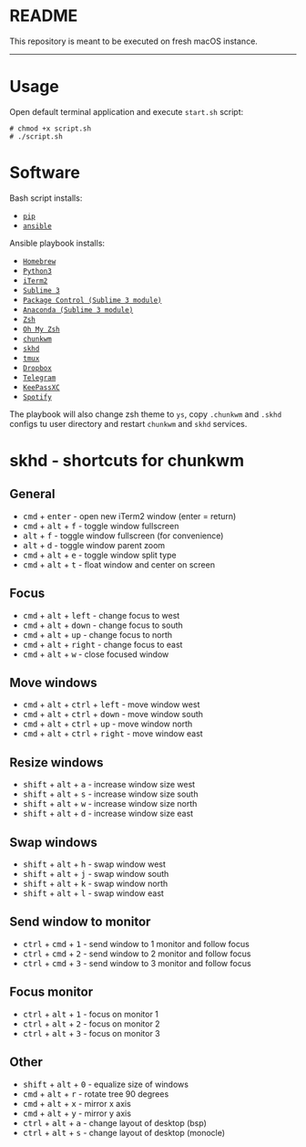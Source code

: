 # README

This repository is meant to be executed on fresh macOS instance.

---

# Usage

Open default terminal application and execute `start.sh` script:

```
# chmod +x script.sh
# ./script.sh
```

# Software

Bash script installs:

* [`pip`](https://github.com/pypa/pip)
* [`ansible`](https://github.com/ansible/ansible)

Ansible playbook installs:

* [`Homebrew`](https://github.com/Homebrew/brew)
* [`Python3`](https://github.com/python/cpython)
* [`iTerm2`](https://github.com/gnachman/iTerm2)
* [`Sublime 3`](https://www.sublimetext.com/3)
* [`Package Control (Sublime 3 module)`](https://github.com/wbond/package_control)
* [`Anaconda (Sublime 3 module)`](https://github.com/DamnWidget/anaconda)
* [`Zsh`](http://www.zsh.org/)
* [`Oh My Zsh`](https://github.com/robbyrussell/oh-my-zsh)
* [`chunkwm`](https://github.com/koekeishiya/chunkwm)
* [`skhd`](https://github.com/koekeishiya/skhd)
* [`tmux`](https://github.com/tmux/tmux)
* [`Dropbox`](https://www.dropbox.com/)
* [`Telegram`](https://github.com/TelegramOrg/Telegram-desktop)
* [`KeePassXC`](https://github.com/keepassxreboot/keepassxc)
* [`Spotify`](https://www.spotify.com/pl/)

The playbook will also change zsh theme to `ys`, copy `.chunkwm` and `.skhd` configs tu user directory and restart `chunkwm` and `skhd` services.

# skhd - shortcuts for chunkwm

## General 

* <kbd>cmd</kbd> + <kbd>enter</kbd> - open new iTerm2 window (enter = return)
* <kbd>cmd</kbd> + <kbd>alt</kbd> + <kbd>f</kbd> - toggle window fullscreen 
* <kbd>alt</kbd> + <kbd>f</kbd> - toggle window fullscreen (for convenience)
* <kbd>alt</kbd> + <kbd>d</kbd> - toggle window parent zoom
* <kbd>cmd</kbd> + <kbd>alt</kbd> + <kbd>e</kbd> - toggle window split type
* <kbd>cmd</kbd> + <kbd>alt</kbd> + <kbd>t</kbd> - float window and center on screen

## Focus

* <kbd>cmd</kbd> + <kbd>alt</kbd> + <kbd>left</kbd> - change focus to west
* <kbd>cmd</kbd> + <kbd>alt</kbd> + <kbd>down</kbd> - change focus to south
* <kbd>cmd</kbd> + <kbd>alt</kbd> + <kbd>up</kbd> - change focus to north
* <kbd>cmd</kbd> + <kbd>alt</kbd> + <kbd>right</kbd> - change focus to east
* <kbd>cmd</kbd> + <kbd>alt</kbd> + <kbd>w</kbd> - close focused window

## Move windows

* <kbd>cmd</kbd> + <kbd>alt</kbd> + <kbd>ctrl</kbd> + <kbd>left</kbd> - move window west
* <kbd>cmd</kbd> + <kbd>alt</kbd> + <kbd>ctrl</kbd> + <kbd>down</kbd> - move window south
* <kbd>cmd</kbd> + <kbd>alt</kbd> + <kbd>ctrl</kbd> + <kbd>up</kbd> - move window north
* <kbd>cmd</kbd> + <kbd>alt</kbd> + <kbd>ctrl</kbd> + <kbd>right</kbd> - move window east

## Resize windows

* <kbd>shift</kbd> + <kbd>alt</kbd> + <kbd>a</kbd> - increase window size west
* <kbd>shift</kbd> + <kbd>alt</kbd> + <kbd>s</kbd> - increase window size south
* <kbd>shift</kbd> + <kbd>alt</kbd> + <kbd>w</kbd> - increase window size north
* <kbd>shift</kbd> + <kbd>alt</kbd> + <kbd>d</kbd> - increase window size east

## Swap windows

* <kbd>shift</kbd> + <kbd>alt</kbd> + <kbd>h</kbd> - swap window west
* <kbd>shift</kbd> + <kbd>alt</kbd> + <kbd>j</kbd> - swap window south
* <kbd>shift</kbd> + <kbd>alt</kbd> + <kbd>k</kbd> - swap window north
* <kbd>shift</kbd> + <kbd>alt</kbd> + <kbd>l</kbd> - swap window east

## Send window to monitor

* <kbd>ctrl</kbd> + <kbd>cmd</kbd> + <kbd>1</kbd> - send window to 1 monitor and follow focus
* <kbd>ctrl</kbd> + <kbd>cmd</kbd> + <kbd>2</kbd> - send window to 2 monitor and follow focus
* <kbd>ctrl</kbd> + <kbd>cmd</kbd> + <kbd>3</kbd> - send window to 3 monitor and follow focus

## Focus monitor

* <kbd>ctrl</kbd> + <kbd>alt</kbd> + <kbd>1</kbd> - focus on monitor 1
* <kbd>ctrl</kbd> + <kbd>alt</kbd> + <kbd>2</kbd> - focus on monitor 2
* <kbd>ctrl</kbd> + <kbd>alt</kbd> + <kbd>3</kbd> - focus on monitor 3

## Other

* <kbd>shift</kbd> + <kbd>alt</kbd> + <kbd>0</kbd> - equalize size of windows
* <kbd>cmd</kbd> + <kbd>alt</kbd> + <kbd>r</kbd> - rotate tree 90 degrees
* <kbd>cmd</kbd> + <kbd>alt</kbd> + <kbd>x</kbd> - mirror x axis
* <kbd>cmd</kbd> + <kbd>alt</kbd> + <kbd>y</kbd> - mirror y axis
* <kbd>ctrl</kbd> + <kbd>alt</kbd> + <kbd>a</kbd> - change layout of desktop (bsp)
* <kbd>ctrl</kbd> + <kbd>alt</kbd> + <kbd>s</kbd> - change layout of desktop (monocle)
